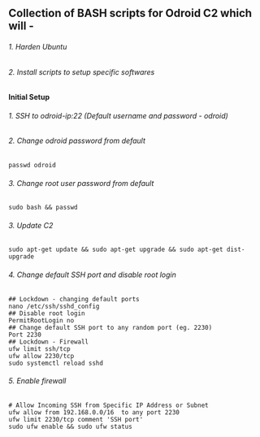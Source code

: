 ## Collection of BASH scripts for Odroid C2 which will -
###### 1. Harden Ubuntu
###### 2. Install scripts to setup specific softwares

#### Initial Setup
###### 1. SSH to odroid-ip:22 (Default username and password - odroid)
###### 2. Change odroid password from default
```shell
passwd odroid
```
###### 3. Change root user password from default
```shell
sudo bash && passwd
```
###### 3. Update C2
```shell
sudo apt-get update && sudo apt-get upgrade && sudo apt-get dist-upgrade
```
###### 4. Change default SSH port and disable root login
```shell
## Lockdown - changing default ports
nano /etc/ssh/sshd_config
## Disable root login
PermitRootLogin no
## Change default SSH port to any random port (eg. 2230)
Port 2230
## Lockdown - Firewall 
ufw limit ssh/tcp
ufw allow 2230/tcp
sudo systemctl reload sshd
```
###### 5. Enable firewall
```shell
# Allow Incoming SSH from Specific IP Address or Subnet
ufw allow from 192.168.0.0/16  to any port 2230
ufw limit 2230/tcp comment 'SSH port'
sudo ufw enable && sudo ufw status
```
